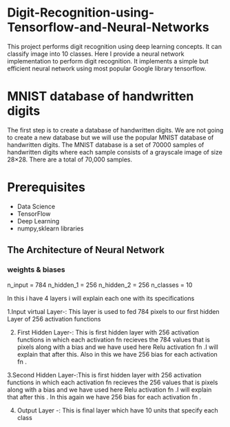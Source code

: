 # Digit-Recognition-using-Tensorflow-and-Neural-Networks
This project performs digit recognition using deep learning concepts. It can classify image into 10 classes.  Here I provide a neural network implementation to perform digit recognition. It implements a simple but efficient  neural network using most popular Google  library tensorflow.

# MNIST database of handwritten digits
The first step is to create a database of handwritten digits. We are not going to create a new database but we will use the popular MNIST database of handwritten digits. The MNIST database is a set of 70000 samples of handwritten digits where each sample consists of a grayscale image of size 28×28. There are a total of 70,000 samples. 

# Prerequisites
* Data Science
* TensorFlow
* Deep Learning
* numpy,sklearn libraries

## The Architecture of Neural Network
### weights & biases

n_input = 784
n_hidden_1 = 256
n_hidden_2 = 256
n_classes = 10

In this i have 4 layers i will explain each one with its specifications

1.Input virtual Layer-: This layer is used to fed 784 pixels to our first hidden Layer of 256 activation functions
   
2. First Hidden Layer-: This is first hidden layer with 256 activation functions  in which each activation fn recieves the 784 values 
                        that is pixels along with a bias and we have used here Relu activation fn .I will explain that after this.
                        Also in this we have 256 bias for each activation fn .

3.Second Hidden Layer-:This is first hidden layer with 256 activation functions  in which each activation fn recieves the 256 values 
                        that is pixels along with a bias and we have used here Relu activation fn .I will explain that after this .
                        In this again we have 256 bias for each activation fn .
                       
4. Output Layer      -: This is final layer which have 10 units that specify each class   
                        
                            
